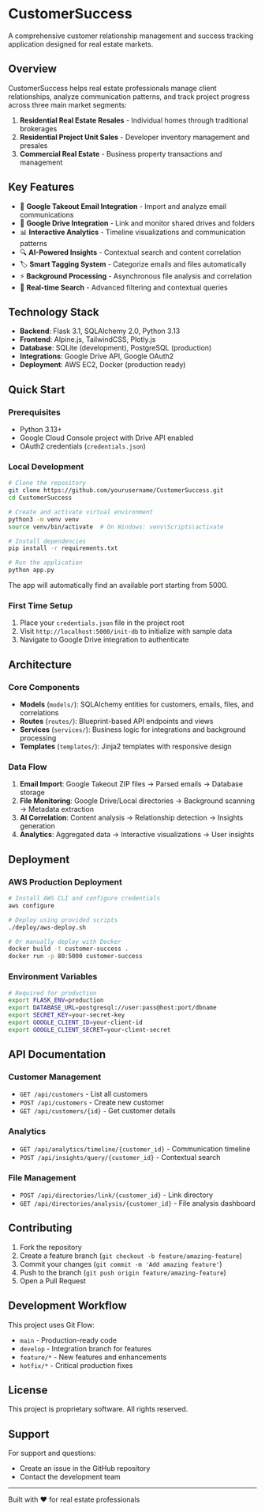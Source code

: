 # CustomerSuccess

A comprehensive customer relationship management and success tracking application designed for real estate markets.

## Overview

CustomerSuccess helps real estate professionals manage client relationships, analyze communication patterns, and track project progress across three main market segments:

1. **Residential Real Estate Resales** - Individual homes through traditional brokerages
2. **Residential Project Unit Sales** - Developer inventory management and presales
3. **Commercial Real Estate** - Business property transactions and management

## Key Features

- 📧 **Google Takeout Email Integration** - Import and analyze email communications
- 📁 **Google Drive Integration** - Link and monitor shared drives and folders
- 📊 **Interactive Analytics** - Timeline visualizations and communication patterns
- 🔍 **AI-Powered Insights** - Contextual search and content correlation
- 🏷️ **Smart Tagging System** - Categorize emails and files automatically
- ⚡ **Background Processing** - Asynchronous file analysis and correlation
- 🎯 **Real-time Search** - Advanced filtering and contextual queries

## Technology Stack

- **Backend**: Flask 3.1, SQLAlchemy 2.0, Python 3.13
- **Frontend**: Alpine.js, TailwindCSS, Plotly.js
- **Database**: SQLite (development), PostgreSQL (production)
- **Integrations**: Google Drive API, Google OAuth2
- **Deployment**: AWS EC2, Docker (production ready)

## Quick Start

### Prerequisites
- Python 3.13+
- Google Cloud Console project with Drive API enabled
- OAuth2 credentials (`credentials.json`)

### Local Development

```bash
# Clone the repository
git clone https://github.com/yourusername/CustomerSuccess.git
cd CustomerSuccess

# Create and activate virtual environment
python3 -m venv venv
source venv/bin/activate  # On Windows: venv\Scripts\activate

# Install dependencies
pip install -r requirements.txt

# Run the application
python app.py
```

The app will automatically find an available port starting from 5000.

### First Time Setup

1. Place your `credentials.json` file in the project root
2. Visit `http://localhost:5000/init-db` to initialize with sample data
3. Navigate to Google Drive integration to authenticate

## Architecture

### Core Components

- **Models** (`models/`): SQLAlchemy entities for customers, emails, files, and correlations
- **Routes** (`routes/`): Blueprint-based API endpoints and views
- **Services** (`services/`): Business logic for integrations and background processing
- **Templates** (`templates/`): Jinja2 templates with responsive design

### Data Flow

1. **Email Import**: Google Takeout ZIP files → Parsed emails → Database storage
2. **File Monitoring**: Google Drive/Local directories → Background scanning → Metadata extraction
3. **AI Correlation**: Content analysis → Relationship detection → Insights generation
4. **Analytics**: Aggregated data → Interactive visualizations → User insights

## Deployment

### AWS Production Deployment

```bash
# Install AWS CLI and configure credentials
aws configure

# Deploy using provided scripts
./deploy/aws-deploy.sh

# Or manually deploy with Docker
docker build -t customer-success .
docker run -p 80:5000 customer-success
```

### Environment Variables

```bash
# Required for production
export FLASK_ENV=production
export DATABASE_URL=postgresql://user:pass@host:port/dbname
export SECRET_KEY=your-secret-key
export GOOGLE_CLIENT_ID=your-client-id
export GOOGLE_CLIENT_SECRET=your-client-secret
```

## API Documentation

### Customer Management
- `GET /api/customers` - List all customers
- `POST /api/customers` - Create new customer
- `GET /api/customers/{id}` - Get customer details

### Analytics
- `GET /api/analytics/timeline/{customer_id}` - Communication timeline
- `POST /api/insights/query/{customer_id}` - Contextual search

### File Management
- `POST /api/directories/link/{customer_id}` - Link directory
- `GET /api/directories/analysis/{customer_id}` - File analysis dashboard

## Contributing

1. Fork the repository
2. Create a feature branch (`git checkout -b feature/amazing-feature`)
3. Commit your changes (`git commit -m 'Add amazing feature'`)
4. Push to the branch (`git push origin feature/amazing-feature`)
5. Open a Pull Request

## Development Workflow

This project uses Git Flow:
- `main` - Production-ready code
- `develop` - Integration branch for features
- `feature/*` - New features and enhancements
- `hotfix/*` - Critical production fixes

## License

This project is proprietary software. All rights reserved.

## Support

For support and questions:
- Create an issue in the GitHub repository
- Contact the development team

---

Built with ❤️ for real estate professionals
